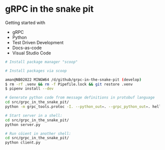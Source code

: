 # gRPC in the snake pit

Getting started with

- gRPC
- Python
- Test Driven Development
- Docs-as-code
- Visual Studio Code


```powershell
# Install package manager "scoop"
```

```powershell
# Install packages via scoop
```


```bash
aman@NB02022 MINGW64 /d/github/grpc-in-the-snake-pit (develop)
$ rm -rf .venv && rm -f Pipefile.lock && git restore .venv
$ pipenv install --dev
```


```bash
# Generate python code from message definitions in protobuf language
cd src/grpc_in_the_snake_pit/
python -m grpc_tools.protoc -I. --python_out=. --grpc_python_out=. helloworld.proto
```

```bash
# Start server in a shell:
cd src/grpc_in_the_snake_pit/
python server.py
```

```bash
# Run cöient in another shell:
cd src/grpc_in_the_snake_pit/
python client.py
```
